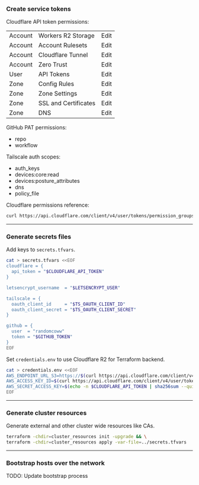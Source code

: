 
### Create service tokens

Cloudflare API token permissions:

| | | |
--- | --- | ---
Account | Workers R2 Storage | Edit
Account | Account Rulesets | Edit
Account | Cloudflare Tunnel | Edit
Account | Zero Trust | Edit
User | API Tokens | Edit
Zone | Config Rules | Edit
Zone | Zone Settings | Edit
Zone | SSL and Certificates | Edit
Zone | DNS | Edit

GitHub PAT permissions:

* repo
* workflow

Tailscale auth scopes:

* auth_keys
* devices:core:read
* devices:posture_attributes
* dns
* policy_file

Cloudflare permissions reference:

```bash
curl https://api.cloudflare.com/client/v4/user/tokens/permission_groups --header "Authorization: Bearer $CLOUDFLARE_API_TOKEN" | jq
```

---

### Generate secrets files

Add keys to `secrets.tfvars`.

```bash
cat > secrets.tfvars <<EOF
cloudflare = {
  api_token = "$CLOUDFLARE_API_TOKEN"
}

letsencrypt_username  = "$LETSENCRYPT_USER"

tailscale = {
  oauth_client_id     = "$TS_OAUTH_CLIENT_ID"
  oauth_client_secret = "$TS_OAUTH_CLIENT_SECRET"
}

github = {
  user  = "randomcoww"
  token = "$GITHUB_TOKEN"
}
EOF
```

Set `credentials.env` to use Cloudflare R2 for Terraform backend.

```bash
cat > credentials.env <<EOF
AWS_ENDPOINT_URL_S3=https://$(curl https://api.cloudflare.com/client/v4/accounts --header "Authorization: Bearer $CLOUDFLARE_API_TOKEN" | jq -r '.result.[0].id').r2.cloudflarestorage.com
AWS_ACCESS_KEY_ID=$(curl https://api.cloudflare.com/client/v4/user/tokens/verify --header "Authorization: Bearer $CLOUDFLARE_API_TOKEN" | jq -r '.result.id')
AWS_SECRET_ACCESS_KEY=$(echo -n $CLOUDFLARE_API_TOKEN | sha256sum --quiet)
EOF
```

---

### Generate cluster resources

Generate external and other cluster wide resources like CAs.

```bash
terraform -chdir=cluster_resources init -upgrade && \
terraform -chdir=cluster_resources apply -var-file=../secrets.tfvars
```

---

### Bootstrap hosts over the network

TODO: Update bootstrap process